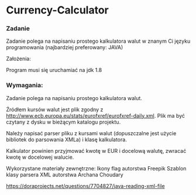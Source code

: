 # Currency-Calculator

### Zadanie

Zadanie polega na napisaniu prostego kalkulatora walut w znanym Ci języku programowania (najbardziej preferowany: JAVA)

Założenia:

Program musi się uruchamiać na jdk 1.8

### Wymagania:

Zadanie polega na napisaniu prostego kalkulatora walut.

Źródłem kursów walut jest plik zgodny z http://www.ecb.europa.eu/stats/eurofxref/eurofxref-daily.xml. Plik ma być czytany z dysku w bieżącym katalogu projektu.

Należy napisać parser pliku z kursami walut (dopuszczalne jest użycie bibliotek do parsowania XMLa) i klasę kalkulatora.

Kalkulator powinien przyjmować kwotę w EUR i docelową walutę, zwracać kwotę w docelowej walucie.


Wykorzystane materiały zewnętrzne:
Ikony flag autorstwa Freepik
Szablon klasy parsera XML autorstwa Archana Choudary

https://doraprojects.net/questions/7704827/java-reading-xml-file
